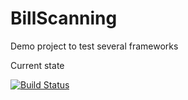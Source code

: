 # BillScanning
Demo project to test several frameworks 

Current state

[![Build Status](https://travis-ci.org/polux2016/BillScanning.svg?branch=master)](https://travis-ci.org/polux2016/BillScanning)
